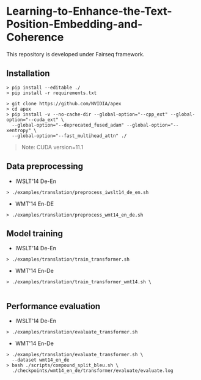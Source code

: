 # Learning-to-Enhance-the-Text-Position-Embedding-and-Coherence
This repository is developed under Fairseq framework.

## Installation
```
> pip install --editable ./ 
> pip install -r requirements.txt
```
```
> git clone https://github.com/NVIDIA/apex
> cd apex
> pip install -v --no-cache-dir --global-option="--cpp_ext" --global-option="--cuda_ext" \
  --global-option="--deprecated_fused_adam" --global-option="--xentropy" \
  --global-option="--fast_multihead_attn" ./
```

> Note: CUDA version=11.1

## Data preprocessing
* IWSLT'14 De-En
```
> ./examples/translation/preprocess_iwslt14_de_en.sh
```
* WMT'14 En-DE
```
> ./examples/translation/preprocess_wmt14_en_de.sh
```

## Model training
* IWSLT'14 De-En
```
> ./examples/translation/train_transformer.sh
```
* WMT'14 En-De
```
> ./examples/translation/train_transformer_wmt14.sh \
 
```

## Performance evaluation
* IWSLT'14 De-En
```
> ./examples/translation/evaluate_transformer.sh
```
* WMT'14 En-De
```
> ./examples/translation/evaluate_transformer.sh \
  --dataset wmt14_en_de
> bash ./scripts/compound_split_bleu.sh \
  ./checkpoints/wmt14_en_de/transformer/evaluate/evaluate.log
```

